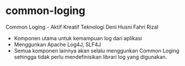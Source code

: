 common-loging
=============
Common Loging - Aktif Kreatif Teknologi
Deni Husni Fahri Rizal

- Komponen utama untuk kemampuan log dari aplikasi
- Menggunkan Apache Log4J, SLF4J
- Semua komponen lainnya akan selalu menggunkan Common Loging sehingga tidak perlu mendefinisikan librari log yang digunakan.
